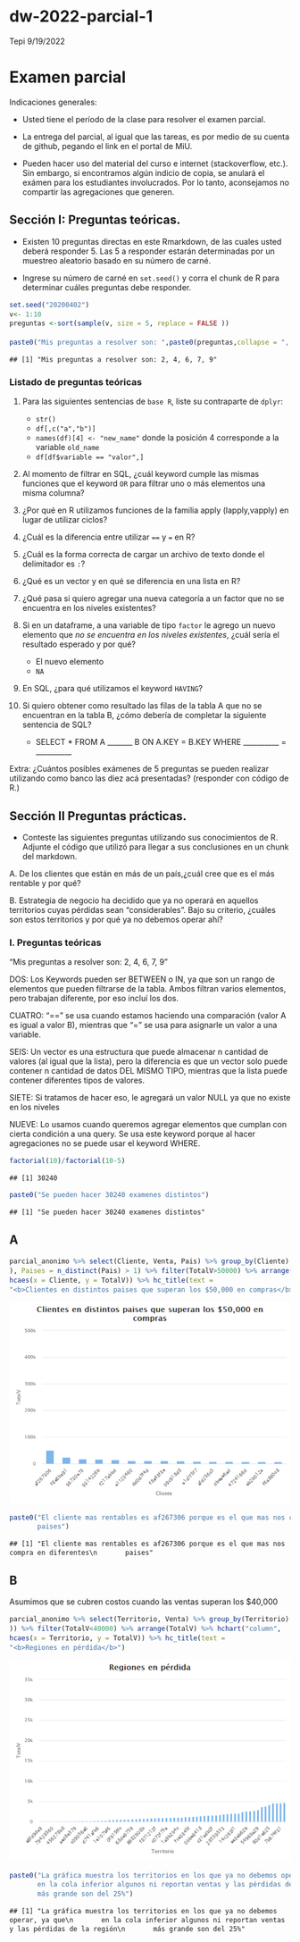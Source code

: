 dw-2022-parcial-1
================
Tepi
9/19/2022

# Examen parcial

Indicaciones generales:

-   Usted tiene el período de la clase para resolver el examen parcial.

-   La entrega del parcial, al igual que las tareas, es por medio de su
    cuenta de github, pegando el link en el portal de MiU.

-   Pueden hacer uso del material del curso e internet (stackoverflow,
    etc.). Sin embargo, si encontramos algún indicio de copia, se
    anulará el exámen para los estudiantes involucrados. Por lo tanto,
    aconsejamos no compartir las agregaciones que generen.

## Sección I: Preguntas teóricas.

-   Existen 10 preguntas directas en este Rmarkdown, de las cuales usted
    deberá responder 5. Las 5 a responder estarán determinadas por un
    muestreo aleatorio basado en su número de carné.

-   Ingrese su número de carné en `set.seed()` y corra el chunk de R
    para determinar cuáles preguntas debe responder.

``` r
set.seed("20200402") 
v<- 1:10
preguntas <-sort(sample(v, size = 5, replace = FALSE ))

paste0("Mis preguntas a resolver son: ",paste0(preguntas,collapse = ", "))
```

    ## [1] "Mis preguntas a resolver son: 2, 4, 6, 7, 9"

### Listado de preguntas teóricas

1.  Para las siguientes sentencias de `base R`, liste su contraparte de
    `dplyr`:

    -   `str()`
    -   `df[,c("a","b")]`
    -   `names(df)[4] <- "new_name"` donde la posición 4 corresponde a
        la variable `old_name`
    -   `df[df$variable == "valor",]`

2.  Al momento de filtrar en SQL, ¿cuál keyword cumple las mismas
    funciones que el keyword `OR` para filtrar uno o más elementos una
    misma columna?

3.  ¿Por qué en R utilizamos funciones de la familia apply
    (lapply,vapply) en lugar de utilizar ciclos?

4.  ¿Cuál es la diferencia entre utilizar `==` y `=` en R?

5.  ¿Cuál es la forma correcta de cargar un archivo de texto donde el
    delimitador es `:`?

6.  ¿Qué es un vector y en qué se diferencia en una lista en R?

7.  ¿Qué pasa si quiero agregar una nueva categoría a un factor que no
    se encuentra en los niveles existentes?

8.  Si en un dataframe, a una variable de tipo `factor` le agrego un
    nuevo elemento que *no se encuentra en los niveles existentes*,
    ¿cuál sería el resultado esperado y por qué?

    -   El nuevo elemento
    -   `NA`

9.  En SQL, ¿para qué utilizamos el keyword `HAVING`?

10. Si quiero obtener como resultado las filas de la tabla A que no se
    encuentran en la tabla B, ¿cómo debería de completar la siguiente
    sentencia de SQL?

    -   SELECT \* FROM A \_\_\_\_\_\_\_ B ON A.KEY = B.KEY WHERE
        \_\_\_\_\_\_\_\_\_\_ = \_\_\_\_\_\_\_\_\_\_

Extra: ¿Cuántos posibles exámenes de 5 preguntas se pueden realizar
utilizando como banco las diez acá presentadas? (responder con código de
R.)

## Sección II Preguntas prácticas.

-   Conteste las siguientes preguntas utilizando sus conocimientos de R.
    Adjunte el código que utilizó para llegar a sus conclusiones en un
    chunk del markdown.

A. De los clientes que están en más de un país,¿cuál cree que es el más
rentable y por qué?

B. Estrategia de negocio ha decidido que ya no operará en aquellos
territorios cuyas pérdidas sean “considerables”. Bajo su criterio,
¿cuáles son estos territorios y por qué ya no debemos operar ahí?

### I. Preguntas teóricas

“Mis preguntas a resolver son: 2, 4, 6, 7, 9”

DOS: Los Keywords pueden ser BETWEEN o IN, ya que son un rango de
elementos que pueden filtrarse de la tabla. Ambos filtran varios
elementos, pero trabajan diferente, por eso incluí los dos.

CUATRO: “==” se usa cuando estamos haciendo una comparación (valor A es
igual a valor B), mientras que “=” se usa para asignarle un valor a una
variable.

SEIS: Un vector es una estructura que puede almacenar n cantidad de
valores (al igual que la lista), pero la diferencia es que un vector
solo puede contener n cantidad de datos DEL MISMO TIPO, mientras que la
lista puede contener diferentes tipos de valores.

SIETE: Si tratamos de hacer eso, le agregará un valor NULL ya que no
existe en los niveles

NUEVE: Lo usamos cuando queremos agregar elementos que cumplan con
cierta condición a una query. Se usa este keyword porque al hacer
agregaciones no se puede usar el keyword WHERE.

``` r
factorial(10)/factorial(10-5)
```

    ## [1] 30240

``` r
paste0("Se pueden hacer 30240 examenes distintos")
```

    ## [1] "Se pueden hacer 30240 examenes distintos"

## A

``` r
parcial_anonimo %>% select(Cliente, Venta, Pais) %>% group_by(Cliente) %>% summarise(TotalV=sum(Venta
), Paises = n_distinct(Pais) > 1) %>% filter(TotalV>50000) %>% arrange(desc(TotalV)) %>% hchart("column", 
hcaes(x = Cliente, y = TotalV)) %>% hc_title(text = 
"<b>Clientes en distintos paises que superan los $50,000 en compras</b>")
```

![](dw-2022-examen-parcial-1_files/figure-gfm/unnamed-chunk-2-1.png)<!-- -->

``` r
paste0("El cliente mas rentables es af267306 porque es el que mas nos compra en diferentes
       paises")
```

    ## [1] "El cliente mas rentables es af267306 porque es el que mas nos compra en diferentes\n       paises"

## B

Asumimos que se cubren costos cuando las ventas superan los $40,000

``` r
parcial_anonimo %>% select(Territorio, Venta) %>% group_by(Territorio) %>% summarise(TotalV=sum(Venta
)) %>% filter(TotalV<40000) %>% arrange(TotalV) %>% hchart("column", 
hcaes(x = Territorio, y = TotalV)) %>% hc_title(text = 
"<b>Regiones en pérdida</b>")
```

![](dw-2022-examen-parcial-1_files/figure-gfm/unnamed-chunk-3-1.png)<!-- -->

``` r
paste0("La gráfica muestra los territorios en los que ya no debemos operar, ya que
       en la cola inferior algunos ni reportan ventas y las pérdidas de la región
       más grande son del 25%")
```

    ## [1] "La gráfica muestra los territorios en los que ya no debemos operar, ya que\n       en la cola inferior algunos ni reportan ventas y las pérdidas de la región\n       más grande son del 25%"

